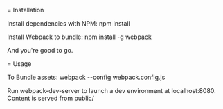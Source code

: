 = Installation

Install dependencies with NPM:
  npm install 

Install Webpack to bundle:
  npm install -g webpack

And you're good to go.

= Usage

To Bundle assets:
  webpack --config webpack.config.js

Run webpack-dev-server to launch a dev environment at localhost:8080. Content is served from public/
